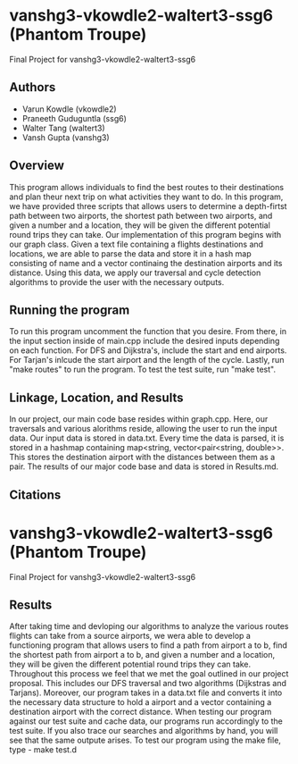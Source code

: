 # vanshg3-vkowdle2-waltert3-ssg6 (Phantom Troupe)
Final Project for vanshg3-vkowdle2-waltert3-ssg6

## Authors
- Varun Kowdle (vkowdle2)
- Praneeth Guduguntla (ssg6)
- Walter Tang (waltert3)
- Vansh Gupta (vanshg3)

## Overview
This program allows individuals to find the best routes to their destinations and plan theur next trip on what activities they want to do. In this program, we have provided three scripts that allows users to determine a depth-firtst path between two airports, the shortest path between two airports, and given a number and a location, they will be given the different potential round trips they can take. Our implementation of this program begins with our graph class. Given a text file containing a flights destinations and locations, we are able to parse the data and store it in a hash map consisting of name and a vector continaing the destination airports and its distance. Using this data, we apply our traversal and cycle detection algorithms to provide the user with the necessary outputs. 

## Running the program
To run this program uncomment the function that you desire. From there, in the input section inside of main.cpp include the desired inputs depending on each function. For DFS and Dijkstra's, include the start and end airports. For Tarjan's inlcude the start airport and the length of the cycle. Lastly, run "make routes" to run the program. To test the test suite, run "make test".



## Linkage, Location, and Results
In our project, our main code base resides within graph.cpp. Here, our traversals and various alorithms reside, allowing the user to run the input data. Our input data is stored in data.txt. Every time the data is parsed, it is stored in a hashmap containing map<string, vector<pair<string, double>>. This stores the destination airport with the distances between them as a pair. The results of our major code base and data is stored in Results.md. 

## Citations
# vanshg3-vkowdle2-waltert3-ssg6 (Phantom Troupe)
Final Project for vanshg3-vkowdle2-waltert3-ssg6


## Results
After taking time and devloping our algorithms to analyze the various routes flights can take from a source airports, we wera able to develop a functioning program that allows users to find a path from airport a to b, find the shortest path from airport a to b, and given a number and a location, they will be given the different potential round trips they can take. Throughout this process we feel that we met the goal outlined in our project proposal. This includes our DFS traversal and two algorithms (Dijkstras and Tarjans). Moreover, our program takes in a data.txt file and converts it into the necessary data structure to hold a airport and a vector containing a destination airport with the correct distance. When testing our program against our test suite and cache data, our programs run accordingly to the test suite. If you also trace our searches and algorithms by hand, you will see that the same outpute arises. To test our program using the make file, type - make test.d
